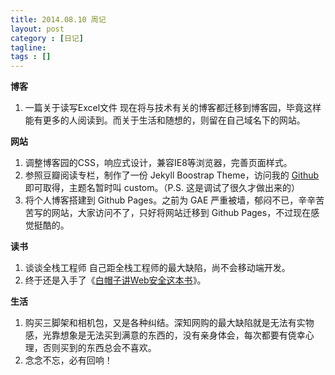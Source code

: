 ```yaml
---
title: 2014.08.10 周记
layout: post
category : [日记]
tagline: 
tags : []
---
```


**博客**

1. 一篇关于读写Excel文件
现在将与技术有关的博客都迁移到博客园，毕竟这样能有更多的人阅读到。而关于生活和随想的，则留在自己域名下的网站。

**网站**

1. 调整博客园的CSS，响应式设计，兼容IE8等浏览器，完善页面样式。
2. 参照豆瓣阅读专栏，制作了一份 Jekyll Boostrap Theme，访问我的 [Github][1] 即可取得，主题名暂时叫 custom。（P.S. 这是调试了很久才做出来的）
3. 将个人博客搭建到 Github Pages。之前为 GAE 严重被墙，郁闷不已，辛辛苦苦写的网站，大家访问不了，只好将网站迁移到 Github Pages，不过现在感觉挺酷的。

**读书**

1. 谈谈全栈工程师
自己距全栈工程师的最大缺陷，尚不会移动端开发。
2. 终于还是入手了《[白帽子讲Web安全这本书][2]》。

**生活**

1. 购买三脚架和相机包，又是各种纠结。深知网购的最大缺陷就是无法有实物感，光靠想象是无法买到满意的东西的，没有亲身体会，每次都要有侥幸心理，否则买到的东西总会不喜欢。
2. 念念不忘，必有回响！


  [1]: https://github.com/restran/restran.github.io
  [2]: http://book.douban.com/subject/10546925/